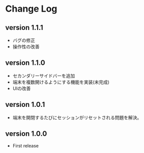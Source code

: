 # Change Log

## version 1.1.1

- バグの修正
- 操作性の改善

## version 1.1.0

- セカンダリーサイドバーを追加
- 端末を複数開けるようにする機能を実装(未完成)
- UIの改善

## version 1.0.1

- 端末を開閉するたびにセッションがリセットされる問題を解決。

## version 1.0.0

- First release
